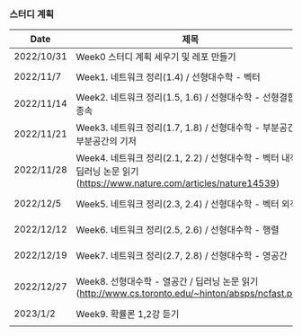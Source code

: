 
### 스터디 계획

| Date | 제목 | Tags |
| --- | --- | --- |
| 2022/10/31 | Week0 스터디 계획 세우기 및 레포 만들기 |  |
| 2022/11/7 | Week1. 네트워크 정리(1.4) / 선형대수학 - 벡터 | `CS`, `Mathematics` |
| 2022/11/14 | Week2. 네트워크 정리(1.5, 1.6) / 선형대수학 - 선형결합/종속 | CS, Mathematics |
| 2022/11/21 | Week3. 네트워크 정리(1.7, 1.8) / 선형대수학 - 부분공간/부분공간의 기저 | CS, Mathematics |
| 2022/11/28 | Week4. 네트워크 정리(2.1, 2.2) / 선형대수학 - 벡터 내적 / 딥러닝 논문 읽기(https://www.nature.com/articles/nature14539) | CS, Mathematics, AI |
| 2022/12/5 | Week5. 네트워크 정리(2.3, 2.4) / 선형대수학 - 벡터 외적 | CS, Mathematics |
| 2022/12/12 | Week6. 네트워크 정리(2.5, 2.6) / 선형대수학 - 행렬 | CS, Mathematics |
| 2022/12/19 | Week7. 네트워크 정리(2.7, 2.8) / 선형대수학 - 영공간 | CS, Mathematics |
| 2022/12/27 | Week8. 선형대수학 - 열공간 / 딥러닝 논문 읽기(http://www.cs.toronto.edu/~hinton/absps/ncfast.pdf) | CS, Mathematics, AI |
| 2023/1/2 | Week9. 확률론 1,2강 듣기 | Mathematics |
|  |  |  |
